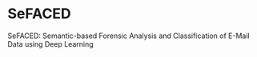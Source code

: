 # SeFACED
SeFACED: Semantic-based Forensic Analysis and Classification of E-Mail Data using Deep Learning
